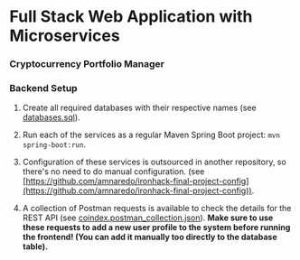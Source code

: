 # Full Stack Web Application with Microservices
### Cryptocurrency Portfolio Manager

### Backend Setup

1. Create all required databases with their respective names (see [databases.sql](databases.sql)).

2. Run each of the services as a regular Maven Spring Boot project: `mvn spring-boot:run`.

3. Configuration of these services is outsourced in another repository, so there's no need to do manual configuration. (see [https://github.com/amnaredo/ironhack-final-project-config](https://github.com/amnaredo/ironhack-final-project-config)).

4. A collection of Postman requests is available to check the details for the REST API (see [coindex.postman_collection.json](coindex.postman_collection.json)).
**Make sure to use these requests to add a new user profile to the system before running the frontend! (You can add it manually too directly to the database table).**


